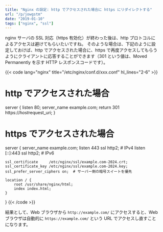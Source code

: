 ```yaml
---
title: "Nginx の設定: http でアクセスされた場合に https にリダイレクトする"
url: "/p/jowgstm"
date: "2019-01-10"
tags: ["nginx", "ssl"]
---
```


nginx サーバの SSL 対応（https 有効化）が終わった後は、http プロトコルによるアクセスは避けてもらいたいですね。
そのような場合は、下記のように設定しておけば、http でアクセスされた場合に、https で再度アクセスしてもらうようにクライアントに応答することができます（301 という値は、Moved Permanently を示す HTTP レスポンスコードです）。

{{< code lang="nginx" title="/etc/nginx/conf.d/xxx.conf" hl_lines="2-6" >}}
# http でアクセスされた場合
server {
    listen 80;
    server_name example.com;
    return 301 https://$host$request_uri;
}

# https でアクセスされた場合
server {
    server_name example.com;
    listen 443 ssl http2;       # IPv4
    listen [::]:443 ssl http2;  # IPv6

    ssl_certificate     /etc/nginx/ssl/example.com-2024.crt;
    ssl_certificate_key /etc/nginx/ssl/example.com-2024.key;
    ssl_prefer_server_ciphers on;  # サーバー側の暗号スイートを優先

    location / {
        root /usr/share/nginx/html;
        index index.html;
    }
}
{{< /code >}}

結果として、Web ブラウザから `http://example.com/` にアクセスすると、Web ブラウザは自動的に `https://example.com/` という URL でアクセスし直すことになります。

